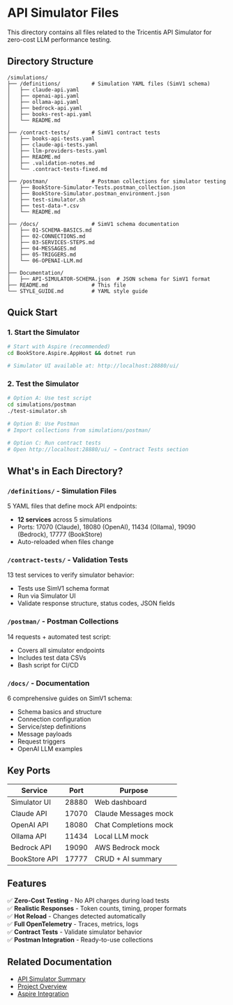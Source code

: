 # API Simulator Files

This directory contains all files related to the Tricentis API Simulator for zero-cost LLM performance testing.

## Directory Structure

```
/simulations/
├── /definitions/          # Simulation YAML files (SimV1 schema)
│   ├── claude-api.yaml
│   ├── openai-api.yaml
│   ├── ollama-api.yaml
│   ├── bedrock-api.yaml
│   ├── books-rest-api.yaml
│   └── README.md
│
├── /contract-tests/       # SimV1 contract tests
│   ├── books-api-tests.yaml
│   ├── claude-api-tests.yaml
│   ├── llm-providers-tests.yaml
│   ├── README.md
│   ├── .validation-notes.md
│   └── .contract-tests-fixed.md
│
├── /postman/              # Postman collections for simulator testing
│   ├── BookStore-Simulator-Tests.postman_collection.json
│   ├── BookStore-Simulator.postman_environment.json
│   ├── test-simulator.sh
│   ├── test-data-*.csv
│   └── README.md
│
├── /docs/                 # SimV1 schema documentation
│   ├── 01-SCHEMA-BASICS.md
│   ├── 02-CONNECTIONS.md
│   ├── 03-SERVICES-STEPS.md
│   ├── 04-MESSAGES.md
│   ├── 05-TRIGGERS.md
│   └── 06-OPENAI-LLM.md
│
├── Documentation/
│   ├── API-SIMULATOR-SCHEMA.json  # JSON schema for SimV1 format
├── README.md              # This file
└── STYLE_GUIDE.md         # YAML style guide
```

## Quick Start

### 1. Start the Simulator

```bash
# Start with Aspire (recommended)
cd BookStore.Aspire.AppHost && dotnet run

# Simulator UI available at: http://localhost:28880/ui/
```

### 2. Test the Simulator

```bash
# Option A: Use test script
cd simulations/postman
./test-simulator.sh

# Option B: Use Postman
# Import collections from simulations/postman/

# Option C: Run contract tests
# Open http://localhost:28880/ui/ → Contract Tests section
```

## What's in Each Directory?

### `/definitions/` - Simulation Files

5 YAML files that define mock API endpoints:

- **12 services** across 5 simulations
- Ports: 17070 (Claude), 18080 (OpenAI), 11434 (Ollama), 19090 (Bedrock), 17777 (BookStore)
- Auto-reloaded when files change

### `/contract-tests/` - Validation Tests

13 test services to verify simulator behavior:

- Tests use SimV1 schema format
- Run via Simulator UI
- Validate response structure, status codes, JSON fields

### `/postman/` - Postman Collections

14 requests + automated test script:

- Covers all simulator endpoints
- Includes test data CSVs
- Bash script for CI/CD

### `/docs/` - Documentation

6 comprehensive guides on SimV1 schema:

- Schema basics and structure
- Connection configuration
- Service/step definitions
- Message payloads
- Request triggers
- OpenAI LLM examples

## Key Ports

| Service       | Port  | Purpose               |
| ------------- | ----- | --------------------- |
| Simulator UI  | 28880 | Web dashboard         |
| Claude API    | 17070 | Claude Messages mock  |
| OpenAI API    | 18080 | Chat Completions mock |
| Ollama API    | 11434 | Local LLM mock        |
| Bedrock API   | 19090 | AWS Bedrock mock      |
| BookStore API | 17777 | CRUD + AI summary     |

## Features

✅ **Zero-Cost Testing** - No API charges during load tests  
✅ **Realistic Responses** - Token counts, timing, proper formats  
✅ **Hot Reload** - Changes detected automatically  
✅ **Full OpenTelemetry** - Traces, metrics, logs  
✅ **Contract Tests** - Validate simulator behavior  
✅ **Postman Integration** - Ready-to-use collections

## Related Documentation

- [API Simulator Summary](../API-SIMULATOR-SUMMARY.md)
- [Project Overview](../CLAUDE.md)
- [Aspire Integration](../BookStore.Aspire.AppHost/Extensions/ApiSimulatorExtensions.cs)
